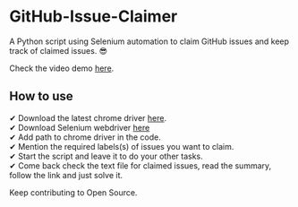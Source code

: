 # GitHub-Issue-Claimer

A Python script using Selenium automation to claim GitHub issues and keep track of claimed issues. 😎

Check the video demo <a href="https://drive.google.com/drive/folders/1sDYCmxRspyxv0toeP7URL87WFy1Jv1Zw">here</a>.

## How to use 

✔ Download the latest chrome driver <a href="https://chromedriver.chromium.org/downloads">here</a>.
<br>
✔ Download Selenium webdriver <a href="https://www.selenium.dev/downloads/">here</a>
<br>
✔ Add path to chrome driver in the code.
<br>
✔ Mention the required labels(s) of issues you want to claim.
<br>
✔ Start the script and leave it to do your other tasks.
<br>
✔ Come back check the text file for claimed issues, read the summary, follow the link and just solve it.
<br>

Keep contributing to Open Source.
